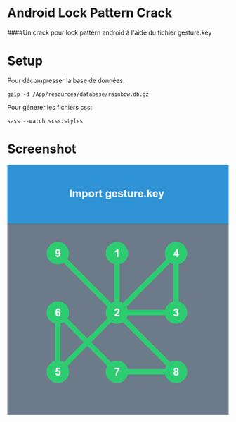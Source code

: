 # Android Lock Pattern Crack

####Un crack pour lock pattern android à l'aide du fichier gesture.key

# Setup

Pour décompresser la base de données:

    gzip -d /App/resources/database/rainbow.db.gz
    
Pour génerer les fichiers css:

    sass --watch scss:styles

# Screenshot 

![Alt text](/Screenshot/Screenshot.png?raw=true "A simple question")
